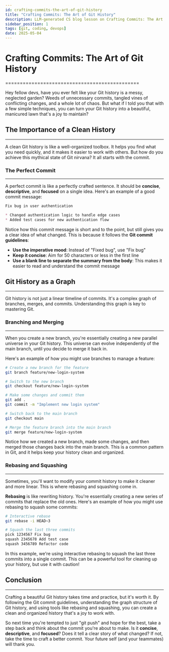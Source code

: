 ```yaml
---
id: crafting-commits-the-art-of-git-history
title: "Crafting Commits: The Art of Git History"
description: LLM-generated CS blog lesson on Crafting Commits: The Art of Git History.
sidebar_position: 1
tags: [git, coding, devops]
date: 2025-05-04
---
```


# Crafting Commits: The Art of Git History
==============================================

Hey fellow devs, have you ever felt like your Git history is a messy, neglected garden? Weeds of unnecessary commits, tangled vines of conflicting changes, and a whole lot of chaos. But what if I told you that with a few simple techniques, you can turn your Git history into a beautiful, manicured lawn that's a joy to maintain?

## **The Importance of a Clean History**
----------------------------------------

A clean Git history is like a well-organized toolbox. It helps you find what you need quickly, and it makes it easier to work with others. But how do you achieve this mythical state of Git nirvana? It all starts with the commit.

### **The Perfect Commit**
---------------------------

A perfect commit is like a perfectly crafted sentence. It should be **concise**, **descriptive**, and **focused** on a single idea. Here's an example of a good commit message:
```markdown
Fix bug in user authentication

* Changed authentication logic to handle edge cases
* Added test cases for new authentication flow
```
Notice how this commit message is short and to the point, but still gives you a clear idea of what changed. This is because it follows the **Git commit guidelines**:

* **Use the imperative mood**: Instead of "Fixed bug", use "Fix bug"
* **Keep it concise**: Aim for 50 characters or less in the first line
* **Use a blank line to separate the summary from the body**: This makes it easier to read and understand the commit message

## **Git History as a Graph**
-----------------------------

Git history is not just a linear timeline of commits. It's a complex graph of branches, merges, and commits. Understanding this graph is key to mastering Git.

### **Branching and Merging**
---------------------------

When you create a new branch, you're essentially creating a new parallel universe in your Git history. This universe can evolve independently of the main branch, until you decide to merge it back in.

Here's an example of how you might use branches to manage a feature:
```bash
# Create a new branch for the feature
git branch feature/new-login-system

# Switch to the new branch
git checkout feature/new-login-system

# Make some changes and commit them
git add .
git commit -m "Implement new login system"

# Switch back to the main branch
git checkout main

# Merge the feature branch into the main branch
git merge feature/new-login-system
```
Notice how we created a new branch, made some changes, and then merged those changes back into the main branch. This is a common pattern in Git, and it helps keep your history clean and organized.

### **Rebasing and Squashing**
---------------------------

Sometimes, you'll want to modify your commit history to make it cleaner and more linear. This is where rebasing and squashing come in.

**Rebasing** is like rewriting history. You're essentially creating a new series of commits that replace the old ones. Here's an example of how you might use rebasing to squash some commits:
```bash
# Interactive rebase
git rebase -i HEAD~3

# Squash the last three commits
pick 1234567 Fix bug
squash 2345678 Add test case
squash 3456789 Refactor code
```
In this example, we're using interactive rebasing to squash the last three commits into a single commit. This can be a powerful tool for cleaning up your history, but use it with caution!

## **Conclusion**
---------------

Crafting a beautiful Git history takes time and practice, but it's worth it. By following the Git commit guidelines, understanding the graph structure of Git history, and using tools like rebasing and squashing, you can create a clean and organized history that's a joy to work with.

So next time you're tempted to just "git push" and hope for the best, take a step back and think about the commit you're about to make. Is it **concise**, **descriptive**, and **focused**? Does it tell a clear story of what changed? If not, take the time to craft a better commit. Your future self (and your teammates) will thank you.
